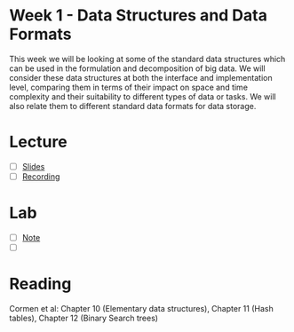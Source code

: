 # Week 1 - Data Structures and Data Formats
This week we will be looking at some of the standard data structures which can be used in the formulation and decomposition of big data. We will consider these data structures at both the interface and implementation level, comparing them in terms of their impact on space and time complexity and their suitability to different types of data or tasks. We will also relate them to different standard data formats for data storage.

# Lecture
- [ ] [Slides]()
- [ ] [Recording]()

# Lab
- [ ] [Note ]()
- [ ] []()

# Reading
Cormen et al: Chapter 10 (Elementary data structures), Chapter 11 (Hash tables), Chapter 12 (Binary Search trees)
